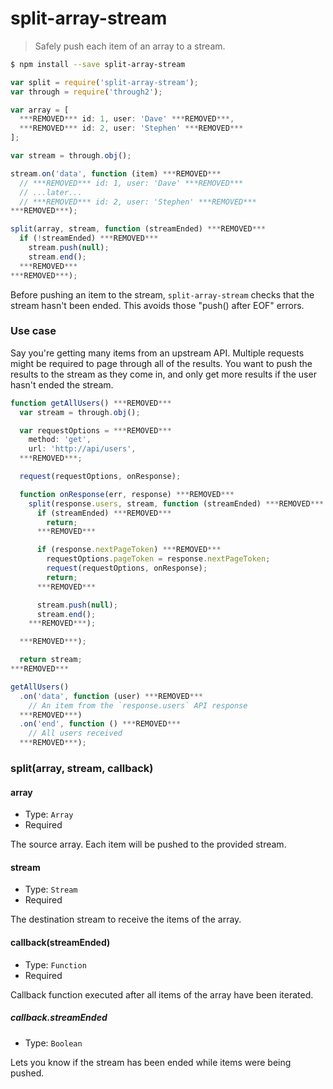 # split-array-stream
> Safely push each item of an array to a stream.

```sh
$ npm install --save split-array-stream
```
```js
var split = require('split-array-stream');
var through = require('through2');

var array = [
  ***REMOVED*** id: 1, user: 'Dave' ***REMOVED***,
  ***REMOVED*** id: 2, user: 'Stephen' ***REMOVED***
];

var stream = through.obj();

stream.on('data', function (item) ***REMOVED***
  // ***REMOVED*** id: 1, user: 'Dave' ***REMOVED***
  // ...later...
  // ***REMOVED*** id: 2, user: 'Stephen' ***REMOVED***
***REMOVED***);

split(array, stream, function (streamEnded) ***REMOVED***
  if (!streamEnded) ***REMOVED***
    stream.push(null);
    stream.end();
  ***REMOVED***
***REMOVED***);
```

Before pushing an item to the stream, `split-array-stream` checks that the stream hasn't been ended. This avoids those "push() after EOF" errors.

### Use case

Say you're getting many items from an upstream API. Multiple requests might be required to page through all of the results. You want to push the results to the stream as they come in, and only get more results if the user hasn't ended the stream.

```js
function getAllUsers() ***REMOVED***
  var stream = through.obj();

  var requestOptions = ***REMOVED***
    method: 'get',
    url: 'http://api/users',
  ***REMOVED***;

  request(requestOptions, onResponse);

  function onResponse(err, response) ***REMOVED***
    split(response.users, stream, function (streamEnded) ***REMOVED***
      if (streamEnded) ***REMOVED***
        return;
      ***REMOVED***

      if (response.nextPageToken) ***REMOVED***
        requestOptions.pageToken = response.nextPageToken;
        request(requestOptions, onResponse);
        return;
      ***REMOVED***

      stream.push(null);
      stream.end();
    ***REMOVED***);

  ***REMOVED***);

  return stream;
***REMOVED***

getAllUsers()
  .on('data', function (user) ***REMOVED***
    // An item from the `response.users` API response
  ***REMOVED***)
  .on('end', function () ***REMOVED***
    // All users received
  ***REMOVED***);
```


### split(array, stream, callback)

#### array

- Type: `Array`
- Required

The source array. Each item will be pushed to the provided stream.

#### stream

- Type: `Stream`
- Required

The destination stream to receive the items of the array.

#### callback(streamEnded)

- Type: `Function`
- Required

Callback function executed after all items of the array have been iterated.

##### callback.streamEnded

- Type: `Boolean`

Lets you know if the stream has been ended while items were being pushed.

